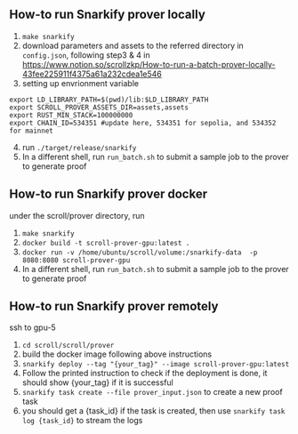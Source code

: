## How-to run Snarkify prover locally
1. `make snarkify`
2. download parameters and assets to the referred directory in `config.json`, 
following step3 & 4 in https://www.notion.so/scrollzkp/How-to-run-a-batch-prover-locally-43fee225911f4375a61a232cdea1e546
3. setting up envrionment variable
```shell
export LD_LIBRARY_PATH=$(pwd)/lib:$LD_LIBRARY_PATH
export SCROLL_PROVER_ASSETS_DIR=assets,assets
export RUST_MIN_STACK=100000000
export CHAIN_ID=534351 #update here, 534351 for sepolia, and 534352 for mainnet
```
4. run `./target/release/snarkify`
5. In a different shell, run `run_batch.sh` to submit a sample job to the prover to generate proof

## How-to run Snarkify prover docker
under the scroll/prover directory, run
1. `make snarkify`
2. `docker build -t scroll-prover-gpu:latest .`
3. `docker run -v /home/ubuntu/scroll/volume:/snarkify-data  -p 8080:8080 scroll-prover-gpu`
4. In a different shell, run `run_batch.sh` to submit a sample job to the prover to generate proof

## How-to run Snarkify prover remotely
ssh to gpu-5
1. `cd scroll/scroll/prover`
2. build the docker image following above instructions
3. `snarkify deploy --tag "{your_tag}" --image scroll-prover-gpu:latest`
4. Follow the printed instruction to check if the deployment is done, it should show {your_tag} if it is successful
5. `snarkify task create --file prover_input.json` to create a new proof task
6. you should get a {task_id} if the task is created, then use `snarkify task log {task_id}` to stream the logs